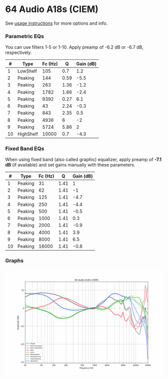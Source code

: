 # 64 Audio A18s (CIEM)
See [usage instructions](https://github.com/jaakkopasanen/AutoEq#usage) for more options and info.

### Parametric EQs
You can use filters 1-5 or 1-10. Apply preamp of -6.2 dB or -6.7 dB, respectively.

|   # | Type      |   Fc (Hz) |    Q |   Gain (dB) |
|-----|-----------|-----------|------|-------------|
|   1 | LowShelf  |       105 | 0.7  |         1.2 |
|   2 | Peaking   |       144 | 0.59 |        -5.5 |
|   3 | Peaking   |       263 | 1.36 |        -1.2 |
|   4 | Peaking   |      1782 | 1.66 |        -2.4 |
|   5 | Peaking   |      9392 | 0.27 |         6.1 |
|   6 | Peaking   |        43 | 2.24 |        -0.3 |
|   7 | Peaking   |       843 | 2.35 |         0.5 |
|   8 | Peaking   |      4936 | 6    |        -2   |
|   9 | Peaking   |      5724 | 5.86 |         2   |
|  10 | HighShelf |     10000 | 0.7  |        -4.3 |

### Fixed Band EQs
When using fixed band (also called graphic) equalizer, apply preamp of **-7.1 dB** (if available) and set gains manually with these parameters.

|   # | Type    |   Fc (Hz) |    Q |   Gain (dB) |
|-----|---------|-----------|------|-------------|
|   1 | Peaking |        31 | 1.41 |         1   |
|   2 | Peaking |        62 | 1.41 |        -1   |
|   3 | Peaking |       125 | 1.41 |        -4.7 |
|   4 | Peaking |       250 | 1.41 |        -4.4 |
|   5 | Peaking |       500 | 1.41 |        -0.5 |
|   6 | Peaking |      1000 | 1.41 |         0.3 |
|   7 | Peaking |      2000 | 1.41 |        -0.9 |
|   8 | Peaking |      4000 | 1.41 |         3.9 |
|   9 | Peaking |      8000 | 1.41 |         6.5 |
|  10 | Peaking |     16000 | 1.41 |        -0.8 |

### Graphs
![](./64%20Audio%20A18s%20(CIEM).png)

